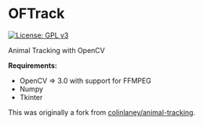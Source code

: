 # OFTrack

[![License: GPL v3](https://img.shields.io/badge/License-GPL%20v3-blue.svg)](https://github.com/Haptein/OFTrack/blob/master/LICENSE)

Animal Tracking with OpenCV

<b>Requirements:</b>
  - OpenCV => 3.0 with support for FFMPEG
  - Numpy
  - Tkinter

  This was originally a fork from [colinlaney/animal-tracking](https://github.com/colinlaney/animal-tracking).